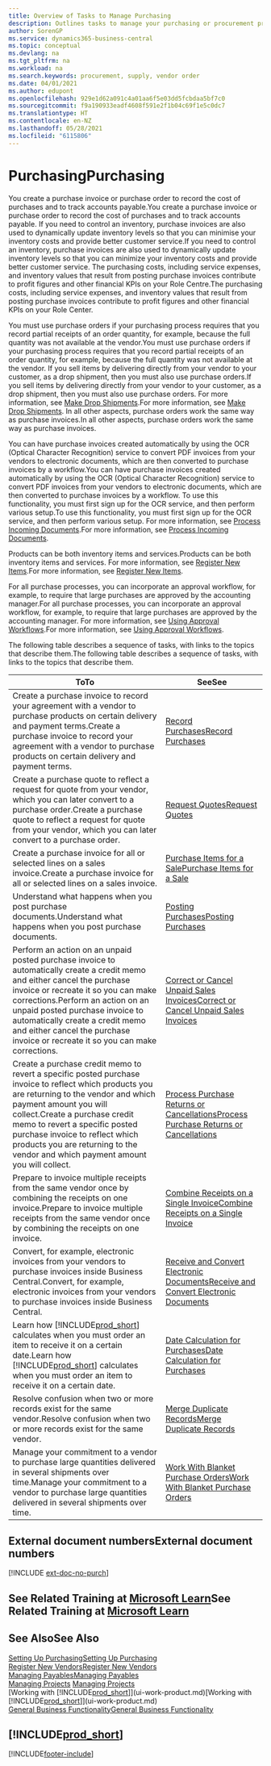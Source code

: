 ```yaml
---
title: Overview of Tasks to Manage Purchasing
description: Outlines tasks to manage your purchasing or procurement processes, including how purchase invoices and purchase orders work.
author: SorenGP
ms.service: dynamics365-business-central
ms.topic: conceptual
ms.devlang: na
ms.tgt_pltfrm: na
ms.workload: na
ms.search.keywords: procurement, supply, vendor order
ms.date: 04/01/2021
ms.author: edupont
ms.openlocfilehash: 929e1d62a091c4a01aa6f5e03dd5fcbdaa5bf7c0
ms.sourcegitcommit: f9a190933eadf4608f591e2f1b04c69f1e5c0dc7
ms.translationtype: HT
ms.contentlocale: en-NZ
ms.lasthandoff: 05/28/2021
ms.locfileid: "6115806"
---
```

# <a name="purchasing"></a><span data-ttu-id="c9763-103">Purchasing</span><span class="sxs-lookup"><span data-stu-id="c9763-103">Purchasing</span></span>
<span data-ttu-id="c9763-104">You create a purchase invoice or purchase order to record the cost of purchases and to track accounts payable.</span><span class="sxs-lookup"><span data-stu-id="c9763-104">You create a purchase invoice or purchase order to record the cost of purchases and to track accounts payable.</span></span> <span data-ttu-id="c9763-105">If you need to control an inventory, purchase invoices are also used to dynamically update inventory levels so that you can minimise your inventory costs and provide better customer service.</span><span class="sxs-lookup"><span data-stu-id="c9763-105">If you need to control an inventory, purchase invoices are also used to dynamically update inventory levels so that you can minimize your inventory costs and provide better customer service.</span></span> <span data-ttu-id="c9763-106">The purchasing costs, including service expenses, and inventory values that result from posting purchase invoices contribute to profit figures and other financial KPIs on your Role Centre.</span><span class="sxs-lookup"><span data-stu-id="c9763-106">The purchasing costs, including service expenses, and inventory values that result from posting purchase invoices contribute to profit figures and other financial KPIs on your Role Center.</span></span>

<span data-ttu-id="c9763-107">You must use purchase orders if your purchasing process requires that you record partial receipts of an order quantity, for example, because the full quantity was not available at the vendor.</span><span class="sxs-lookup"><span data-stu-id="c9763-107">You must use purchase orders if your purchasing process requires that you record partial receipts of an order quantity, for example, because the full quantity was not available at the vendor.</span></span> <span data-ttu-id="c9763-108">If you sell items by delivering directly from your vendor to your customer, as a drop shipment, then you must also use purchase orders.</span><span class="sxs-lookup"><span data-stu-id="c9763-108">If you sell items by delivering directly from your vendor to your customer, as a drop shipment, then you must also use purchase orders.</span></span> <span data-ttu-id="c9763-109">For more information, see [Make Drop Shipments](sales-how-drop-shipment.md).</span><span class="sxs-lookup"><span data-stu-id="c9763-109">For more information, see [Make Drop Shipments](sales-how-drop-shipment.md).</span></span> <span data-ttu-id="c9763-110">In all other aspects, purchase orders work the same way as purchase invoices.</span><span class="sxs-lookup"><span data-stu-id="c9763-110">In all other aspects, purchase orders work the same way as purchase invoices.</span></span>

<span data-ttu-id="c9763-111">You can have purchase invoices created automatically by using the OCR (Optical Character Recognition) service to convert PDF invoices from your vendors to electronic documents, which are then converted to purchase invoices by a workflow.</span><span class="sxs-lookup"><span data-stu-id="c9763-111">You can have purchase invoices created automatically by using the OCR (Optical Character Recognition) service to convert PDF invoices from your vendors to electronic documents, which are then converted to purchase invoices by a workflow.</span></span> <span data-ttu-id="c9763-112">To use this functionality, you must first sign up for the OCR service, and then perform various setup.</span><span class="sxs-lookup"><span data-stu-id="c9763-112">To use this functionality, you must first sign up for the OCR service, and then perform various setup.</span></span> <span data-ttu-id="c9763-113">For more information, see [Process Incoming Documents](across-process-income-documents.md).</span><span class="sxs-lookup"><span data-stu-id="c9763-113">For more information, see [Process Incoming Documents](across-process-income-documents.md).</span></span>      

<span data-ttu-id="c9763-114">Products can be both inventory items and services.</span><span class="sxs-lookup"><span data-stu-id="c9763-114">Products can be both inventory items and services.</span></span> <span data-ttu-id="c9763-115">For more information, see [Register New Items](inventory-how-register-new-items.md).</span><span class="sxs-lookup"><span data-stu-id="c9763-115">For more information, see [Register New Items](inventory-how-register-new-items.md).</span></span>

<span data-ttu-id="c9763-116">For all purchase processes, you can incorporate an approval workflow, for example, to require that large purchases are approved by the accounting manager.</span><span class="sxs-lookup"><span data-stu-id="c9763-116">For all purchase processes, you can incorporate an approval workflow, for example, to require that large purchases are approved by the accounting manager.</span></span> <span data-ttu-id="c9763-117">For more information, see [Using Approval Workflows](across-how-use-approval-workflows.md).</span><span class="sxs-lookup"><span data-stu-id="c9763-117">For more information, see [Using Approval Workflows](across-how-use-approval-workflows.md).</span></span>

<span data-ttu-id="c9763-118">The following table describes a sequence of tasks, with links to the topics that describe them.</span><span class="sxs-lookup"><span data-stu-id="c9763-118">The following table describes a sequence of tasks, with links to the topics that describe them.</span></span>

| <span data-ttu-id="c9763-119">To</span><span class="sxs-lookup"><span data-stu-id="c9763-119">To</span></span> | <span data-ttu-id="c9763-120">See</span><span class="sxs-lookup"><span data-stu-id="c9763-120">See</span></span> |
| --- | --- |
| <span data-ttu-id="c9763-121">Create a purchase invoice to record your agreement with a vendor to purchase products on certain delivery and payment terms.</span><span class="sxs-lookup"><span data-stu-id="c9763-121">Create a purchase invoice to record your agreement with a vendor to purchase products on certain delivery and payment terms.</span></span> |[<span data-ttu-id="c9763-122">Record Purchases</span><span class="sxs-lookup"><span data-stu-id="c9763-122">Record Purchases</span></span>](purchasing-how-record-purchases.md) |
|<span data-ttu-id="c9763-123">Create a purchase quote to reflect a request for quote from your vendor, which you can later convert to a purchase order.</span><span class="sxs-lookup"><span data-stu-id="c9763-123">Create a purchase quote to reflect a request for quote from your vendor, which you can later convert to a purchase order.</span></span>|[<span data-ttu-id="c9763-124">Request Quotes</span><span class="sxs-lookup"><span data-stu-id="c9763-124">Request Quotes</span></span>](purchasing-how-request-quotes.md)|
| <span data-ttu-id="c9763-125">Create a purchase invoice for all or selected lines on a sales invoice.</span><span class="sxs-lookup"><span data-stu-id="c9763-125">Create a purchase invoice for all or selected lines on a sales invoice.</span></span> |[<span data-ttu-id="c9763-126">Purchase Items for a Sale</span><span class="sxs-lookup"><span data-stu-id="c9763-126">Purchase Items for a Sale</span></span>](purchasing-how-purchase-products-sale.md) |
|<span data-ttu-id="c9763-127">Understand what happens when you post purchase documents.</span><span class="sxs-lookup"><span data-stu-id="c9763-127">Understand what happens when you post purchase documents.</span></span>|[<span data-ttu-id="c9763-128">Posting Purchases</span><span class="sxs-lookup"><span data-stu-id="c9763-128">Posting Purchases</span></span>](ui-post-purchases.md)|
| <span data-ttu-id="c9763-129">Perform an action on an unpaid posted purchase invoice to automatically create a credit memo and either cancel the purchase invoice or recreate it so you can make corrections.</span><span class="sxs-lookup"><span data-stu-id="c9763-129">Perform an action on an unpaid posted purchase invoice to automatically create a credit memo and either cancel the purchase invoice or recreate it so you can make corrections.</span></span> |[<span data-ttu-id="c9763-130">Correct or Cancel Unpaid Sales Invoices</span><span class="sxs-lookup"><span data-stu-id="c9763-130">Correct or Cancel Unpaid Sales Invoices</span></span>](purchasing-how-correct-cancel-unpaid-purchase-invoices.md) |
| <span data-ttu-id="c9763-131">Create a purchase credit memo to revert a specific posted purchase invoice to reflect which products you are returning to the vendor and which payment amount you will collect.</span><span class="sxs-lookup"><span data-stu-id="c9763-131">Create a purchase credit memo to revert a specific posted purchase invoice to reflect which products you are returning to the vendor and which payment amount you will collect.</span></span> |[<span data-ttu-id="c9763-132">Process Purchase Returns or Cancellations</span><span class="sxs-lookup"><span data-stu-id="c9763-132">Process Purchase Returns or Cancellations</span></span>](purchasing-how-register-new-vendors.md) |
|<span data-ttu-id="c9763-133">Prepare to invoice multiple receipts from the same vendor once by combining the receipts on one invoice.</span><span class="sxs-lookup"><span data-stu-id="c9763-133">Prepare to invoice multiple receipts from the same vendor once by combining the receipts on one invoice.</span></span>|[<span data-ttu-id="c9763-134">Combine Receipts on a Single Invoice</span><span class="sxs-lookup"><span data-stu-id="c9763-134">Combine Receipts on a Single Invoice</span></span>](purchasing-how-to-combine-receipts.md)|
|<span data-ttu-id="c9763-135">Convert, for example, electronic invoices from your vendors to purchase invoices inside Business Central.</span><span class="sxs-lookup"><span data-stu-id="c9763-135">Convert, for example, electronic invoices from your vendors to purchase invoices inside Business Central.</span></span>|[<span data-ttu-id="c9763-136">Receive and Convert Electronic Documents</span><span class="sxs-lookup"><span data-stu-id="c9763-136">Receive and Convert Electronic Documents</span></span>](purchasing-how-to-receive-and-convert-electronic-documents.md)|
| <span data-ttu-id="c9763-137">Learn how [!INCLUDE[prod_short](includes/prod_short.md)] calculates when you must order an item to receive it on a certain date.</span><span class="sxs-lookup"><span data-stu-id="c9763-137">Learn how [!INCLUDE[prod_short](includes/prod_short.md)] calculates when you must order an item to receive it on a certain date.</span></span>|[<span data-ttu-id="c9763-138">Date Calculation for Purchases</span><span class="sxs-lookup"><span data-stu-id="c9763-138">Date Calculation for Purchases</span></span>](purchasing-date-calculation-for-purchases.md)|
|<span data-ttu-id="c9763-139">Resolve confusion when two or more records exist for the same vendor.</span><span class="sxs-lookup"><span data-stu-id="c9763-139">Resolve confusion when two or more records exist for the same vendor.</span></span>|[<span data-ttu-id="c9763-140">Merge Duplicate Records</span><span class="sxs-lookup"><span data-stu-id="c9763-140">Merge Duplicate Records</span></span>](sales-how-merge-duplicate-records.md)|
|<span data-ttu-id="c9763-141">Manage your commitment to a vendor to purchase large quantities delivered in several shipments over time.</span><span class="sxs-lookup"><span data-stu-id="c9763-141">Manage your commitment to a vendor to purchase large quantities delivered in several shipments over time.</span></span>|[<span data-ttu-id="c9763-142">Work With Blanket Purchase Orders</span><span class="sxs-lookup"><span data-stu-id="c9763-142">Work With Blanket Purchase Orders</span></span>](sales-how-to-create-blanket-sales-orders.md)|

## <a name="external-document-numbers"></a><span data-ttu-id="c9763-143">External document numbers</span><span class="sxs-lookup"><span data-stu-id="c9763-143">External document numbers</span></span>

[!INCLUDE [ext-doc-no-purch](includes/ext-doc-no-purch.md)]

## <a name="see-related-training-at-microsoft-learn"></a><span data-ttu-id="c9763-144">See Related Training at [Microsoft Learn](/learn/paths/purchase-items-services-dynamics-365-business-central/)</span><span class="sxs-lookup"><span data-stu-id="c9763-144">See Related Training at [Microsoft Learn](/learn/paths/purchase-items-services-dynamics-365-business-central/)</span></span>

## <a name="see-also"></a><span data-ttu-id="c9763-145">See Also</span><span class="sxs-lookup"><span data-stu-id="c9763-145">See Also</span></span>
[<span data-ttu-id="c9763-146">Setting Up Purchasing</span><span class="sxs-lookup"><span data-stu-id="c9763-146">Setting Up Purchasing</span></span>](purchasing-setup-purchasing.md)  
[<span data-ttu-id="c9763-147">Register New Vendors</span><span class="sxs-lookup"><span data-stu-id="c9763-147">Register New Vendors</span></span>](purchasing-how-register-new-vendors.md)  
[<span data-ttu-id="c9763-148">Managing Payables</span><span class="sxs-lookup"><span data-stu-id="c9763-148">Managing Payables</span></span>](payables-manage-payables.md)  
<span data-ttu-id="c9763-149">[Managing Projects](projects-manage-projects.md)  </span><span class="sxs-lookup"><span data-stu-id="c9763-149">[Managing Projects](projects-manage-projects.md)  </span></span>  
<span data-ttu-id="c9763-150">[Working with [!INCLUDE[prod_short](includes/prod_short.md)]](ui-work-product.md)</span><span class="sxs-lookup"><span data-stu-id="c9763-150">[Working with [!INCLUDE[prod_short](includes/prod_short.md)]](ui-work-product.md)</span></span>  
[<span data-ttu-id="c9763-151">General Business Functionality</span><span class="sxs-lookup"><span data-stu-id="c9763-151">General Business Functionality</span></span>](ui-across-business-areas.md)

## [!INCLUDE[prod_short](includes/free_trial_md.md)]  


[!INCLUDE[footer-include](includes/footer-banner.md)]